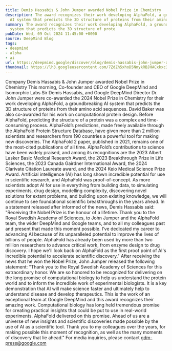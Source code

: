 ```yaml
---
title: Demis Hassabis & John Jumper awarded Nobel Prize in Chemistry
description: The award recognizes their work developing AlphaFold, a groundbreaking
  AI system that predicts the 3D structure of proteins from their amino acid sequences.
summary: The award recognizes their work developing AlphaFold, a groundbreaking AI
  system that predicts the 3D structure of prote
pubDate: Wed, 09 Oct 2024 11:45:00 +0000
source: DeepMind Blog
tags:
- deepmind
- alpha
- ai
url: https://deepmind.google/discover/blog/demis-hassabis-john-jumper-awarded-nobel-prize-in-chemistry/
thumbnail: https://lh3.googleusercontent.com/7ZdZh5xhoD5NnykRBJHACxkxc3VubCdJLGHty2nYdJ36pBLVxRWO3Keu9C2Tum4OHCyGbJ5K5mB8R_oR94JG700qenuZ2rhq2sKjN4IkjIoU9Chv=w528-h297-n-nu-rw
---
```


Company
Demis Hassabis & John Jumper awarded Nobel Prize in Chemistry
This morning, Co-founder and CEO of Google DeepMind and Isomorphic Labs Sir Demis Hassabis, and Google DeepMind Director Dr. John Jumper were co-awarded the 2024 Nobel Prize in Chemistry for their work developing AlphaFold, a groundbreaking AI system that predicts the 3D structure of proteins from their amino acid sequences. David Baker was also co-awarded for his work on computational protein design.
Before AlphaFold, predicting the structure of a protein was a complex and time-consuming process.
AlphaFold’s predictions, made freely available through the AlphaFold Protein Structure Database, have given more than 2 million scientists and researchers from 190 countries a powerful tool for making new discoveries. The AlphaFold 2 paper, published in 2021, remains one of the most-cited publications of all time.
AlphaFold’s contributions to science have been widely praised, and among its recognitions are the 2023 Albert Lasker Basic Medical Research Award, the 2023 Breakthrough Prize in Life Sciences, the 2023 Canada Gairdner International Award, the 2024 Clarivate Citation Laureate award, and the 2024 Keio Medical Science Prize Award.
Artificial intelligence (AI) has long shown incredible potential for use in scientific research, and AlphaFold was proof-of-concept. As more scientists adopt AI for use in everything from building data, to simulating experiments, drug design, modelling complexity, discovering novel solutions for extant problems, and building upon existing knowledge, we will continue to see foundational scientific breakthroughs in the years ahead.
In a statement released after informed of the news, Demis Hassabis said:
"Receiving the Nobel Prize is the honour of a lifetime. Thank you to the Royal Swedish Academy of Sciences, to John Jumper and the AlphaFold team, the wider DeepMind and Google teams, and to all my colleagues past and present that made this moment possible. I’ve dedicated my career to advancing AI because of its unparalleled potential to improve the lives of billions of people. AlphaFold has already been used by more than two million researchers to advance critical work, from enzyme design to drug discovery. I hope we'll look back on AlphaFold as the first proof point of AI's incredible potential to accelerate scientific discovery."
After receiving the news that he won the Nobel Prize, John Jumper released the following statement:
"Thank you to the Royal Swedish Academy of Sciences for this extraordinary honor. We are so honored to be recognized for delivering on the long promise of computational biology to help us understand the protein world and to inform the incredible work of experimental biologists. It is a key demonstration that AI will make science faster and ultimately help to understand disease and develop therapeutics. This is the work of an exceptional team at Google DeepMind and this award recognizes their amazing work.
Computational biology has long held tremendous promise for creating practical insights that could be put to use in real-world experiments. AlphaFold delivered on this promise. Ahead of us are a universe of new insights and scientific discoveries made possible by the use of AI as a scientific tool. Thank you to my colleagues over the years, for making possible this moment of recognition, as well as the many moments of discovery that lie ahead."
For media inquiries, please contact gdm-press@google.com